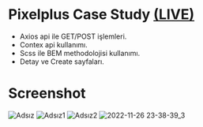 # Pixelplus Case Study [(LIVE)](https://pixelplus-case.netlify.app/)


- Axios api ile GET/POST işlemleri.
- Contex api kullanımı.
- Scss ile BEM methodolojisi kullanımı. 
- Detay ve Create sayfaları.

# Screenshot

![Adsız](https://user-images.githubusercontent.com/104764065/204108231-02e3fcf7-5c7f-4a70-85af-cc81c88c64df.png)
![Adsız1](https://user-images.githubusercontent.com/104764065/204108233-941808e1-3935-41bd-b9aa-1d458186d92c.png)
![Adsız2](https://user-images.githubusercontent.com/104764065/204108234-f357980c-7aac-4356-bc99-0d6a25974c53.png)
![2022-11-26 23-38-39_3](https://user-images.githubusercontent.com/104764065/204108235-3592a34d-0bb6-470c-9aad-a6e758525ffd.gif)

